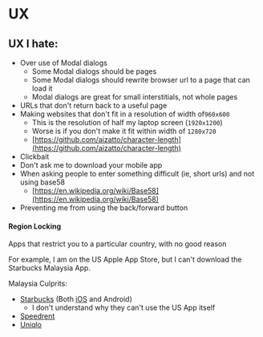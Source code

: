 # UX

## UX I hate:

* Over use of Modal dialogs
  * Some Modal dialogs should be pages
  * Some Modal dialogs should rewrite browser url to a page that can load it
  * Modal dialogs are great for small interstitials, not whole pages
* URLs that don't return back to a useful page
* Making websites that don't fit in a resolution of width of`960x600`
  * This is the resolution of half my laptop screen \(`1920x1200`\)
  * Worse is if you don't make it fit within width of `1280x720`
  * [https://github.com/aizatto/character-length](https://github.com/aizatto/character-length)
* Clickbait
* Don't ask me to download your mobile app
* When asking people to enter something difficult \(ie, short urls\) and not using base58
  * [https://en.wikipedia.org/wiki/Base58](https://en.wikipedia.org/wiki/Base58)
* Preventing me from using the back/forward button

#### Region Locking

Apps that restrict you to a particular country, with no good reason

For example, I am on the US Apple App Store, but I can't download the Starbucks Malaysia App.

Malaysia Culprits:

* [Starbucks](https://itunes.apple.com/my/app/starbucks-malaysia/id888509698?mt=8) \(Both [iOS](https://itunes.apple.com/my/app/starbucks-malaysia/id888509698?mt=8) and Android\)
  * I don't understand why they can't use the US App itself
* [Speedrent](https://itunes.apple.com/my/app/speedrent-property-rental/id998232868?mt=8)
* [Uniqlo](https://itunes.apple.com/app/apple-store/id867492228?pt=80202&ct=website_appinstall_page&mt=8)

